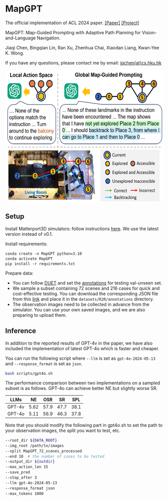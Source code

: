 # MapGPT

The official implementation of ACL 2024 paper. [[Paper]](https://arxiv.org/abs/2401.07314) [[Project]](https://chen-judge.github.io/MapGPT/)

MapGPT: Map-Guided Prompting with Adaptive Path Planning for Vision-and-Language Navigation.

Jiaqi Chen, Bingqian Lin, Ran Xu, Zhenhua Chai, Xiaodan Liang, Kwan-Yee K. Wong.

If you have any questions, please contact me by email: [jqchen(at)cs.hku.hk](mailto:jqchen@cs.hku.hk)


<div style="text-align:center">
  <img src="figs/intro.png" alt="introduction" style="width:600px;height:420px;">
</div>

## Setup

Install Matterport3D simulators: follow instructions [here](https://github.com/peteanderson80/Matterport3DSimulator). We use the latest version instead of v0.1.

Install requirements:
```setup
conda create -n MapGPT python=3.10
conda activate MapGPT
pip install -r requirements.txt
```

Prepare data: 
+ You can follow [DUET](https://github.com/cshizhe/VLN-DUET/) and set the [annotations](https://www.dropbox.com/sh/u3lhng7t2gq36td/AABAIdFnJxhhCg2ItpAhMtUBa?dl=0) for testing val-unseen set.
+ We sample a subset containing 72 scenes and 216 cases for quick and cost-effective testing. You can download the corresponding JSON file from this [link](https://drive.google.com/drive/folders/1RB1lsVrJYaCw0nLGCzxGsrPynNLKxySo?usp=sharing) and place it in the `datasets/R2R/annotations` directory. 
+ The observation images need to be collected in advance from the simulator. You can use your own saved images, and we are also preparing to upload them.

## Inference

In addition to the reported results of GPT-4v in the paper, we have also included the implementation of latest GPT-4o which is faster and cheaper.

You can run the following script where `--llm` is set as `gpt-4o-2024-05-13` and `--response_format` is set as `json`.

```bash
bash scripts/gpt4o.sh
```

The performance comparison between two implementations on a sampled subset is as follows. GPT-4o can achieve better NE but slightly worse SR.

| LLMs | NE | OSR | SR | SPL |
| --- | --- | --- |  --- | --- |
| GPT-4v | 5.62 | 57.9 | 47.7 | 38.1 |
| GPT-4o | 5.11 | 56.9 | 46.3 | 37.8 |

Note that you should modify the following part in gpt4o.sh to set the path to your observation images, the split you want to test, etc.

```bash
--root_dir ${DATA_ROOT}
--img_root /path/to/images
--split MapGPT_72_scenes_processed
--end 10  # the number of cases to be tested
--output_dir ${outdir}
--max_action_len 15
--save_pred
--stop_after 3
--llm gpt-4o-2024-05-13
--response_format json
--max_tokens 1000
```
